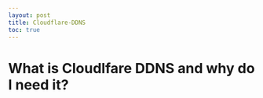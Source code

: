 ```yaml
---
layout: post
title: Cloudflare-DDNS
toc: true 
---
```


# What is Cloudlfare DDNS and why do I need it?